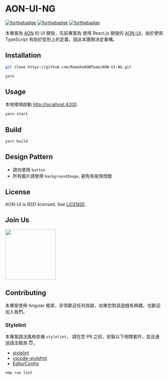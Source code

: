# AON-UI-NG

[![forthebadge](https://forthebadge.com/images/badges/made-with-javascript.svg)](https://forthebadge.com)
[![forthebadge](https://forthebadge.com/images/badges/built-with-love.svg)](https://forthebadge.com)
[![forthebadge](https://forthebadge.com/images/badges/makes-people-smile.svg)](https://forthebadge.com)

本專案為 [AON](https://github.com/RemakeAONTeam/AON) 的 UI 開發，先前專案為 使用 React.js 開發的 [AON-UI](https://github.com/RemakeAONTeam/AON-UI)，由於使用 TypeScript 有助於型別上的定義，因此本團隊決定重構。  

## Installation

```bash
git clone https://github.com/RemakeAONTeam/AON-UI-NG.git
```

```bash
yarn
```

## Usage

本地環境啟動 [http://localhost:4200](http://localhost:4200).

```bash
yarn start
```

## Build

```bash
yarn build
```

## Design Pattern

- 請勿使用 `button`
- 所有圖片請使用 `backgroundImage`, 避免有拖曳問題

## License

AON-UI is BSD licensed. See [LICENSE](https://github.com/RemakeAONTeam/AON-UI/blob/master/LICENSE).

## Join Us

<a href="https://www.patreon.com/nobu_game/posts">
	<img src="https://c5.patreon.com/external/logo/become_a_patron_button@2x.png" width="160">
</a>

## Contributing

本專案使用 Angular 框架，非常歡迎任何貢獻，如果您對該遊戲有興趣，也歡迎加入我們。

### Stylelint

本專案語法風格依循 `stylelint`， 請在您 PR 之前，安裝以下相關套件，並且通過語法檢測 😇。

- [stylelint](https://marketplace.visualstudio.com/items?itemName=shinnn.stylelint)
- [vscode-stylefmt](https://marketplace.visualstudio.com/items?itemName=mrmlnc.vscode-stylefmt)
- [EditorConfig](https://marketplace.visualstudio.com/items?itemName=EditorConfig.EditorConfig)

```bash
nmp run lint
```
